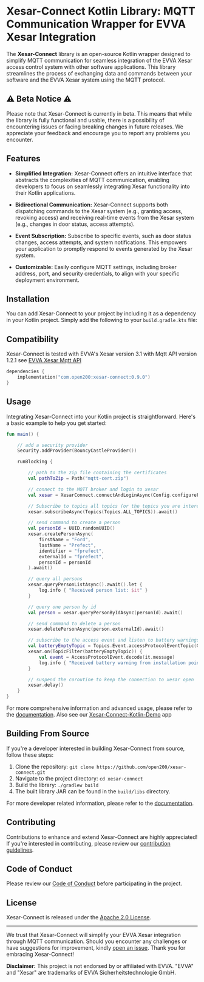# Xesar-Connect Kotlin Library: MQTT Communication Wrapper for EVVA Xesar Integration

The **Xesar-Connect** library is an open-source Kotlin wrapper designed to simplify MQTT communication for seamless integration of the EVVA Xesar access control system with other software applications. This library streamlines the process of exchanging data and commands between your software and the EVVA Xesar system using the MQTT protocol.

## ⚠️ Beta Notice ⚠️

Please note that Xesar-Connect is currently in beta. This means that while the library is fully functional and usable, there is a possibility of encountering issues or facing breaking changes in future releases. We appreciate your feedback and encourage you to report any problems you encounter.


## Features

- **Simplified Integration:** Xesar-Connect offers an intuitive interface that abstracts the complexities of MQTT communication, enabling developers to focus on seamlessly integrating Xesar functionality into their Kotlin applications.

- **Bidirectional Communication:** Xesar-Connect supports both dispatching commands to the Xesar system (e.g., granting access, revoking access) and receiving real-time events from the Xesar system (e.g., changes in door status, access attempts).

- **Event Subscription:** Subscribe to specific events, such as door status changes, access attempts, and system notifications. This empowers your application to promptly respond to events generated by the Xesar system.

- **Customizable:** Easily configure MQTT settings, including broker address, port, and security credentials, to align with your specific deployment environment.

## Installation

You can add Xesar-Connect to your project by including it as a dependency in your Kotlin project. Simply add the following to your `build.gradle.kts` file:


## Compatibility

Xesar-Connect is tested with EVVA's Xesar version 3.1 with Mqtt API version 1.2.1 see [EVVA Xesar Mqtt API](https://integrations.api.xesar.evva.com/)


```kotlin
dependencies {
    implementation("com.open200:xesar-connect:0.9.0")
}
```

## Usage

Integrating Xesar-Connect into your Kotlin project is straightforward. Here's a basic example to help you get started:

```kotlin
fun main() {

    // add a security provider
    Security.addProvider(BouncyCastleProvider())

    runBlocking {

        // path to the zip file containing the certificates
        val pathToZip = Path("mqtt-cert.zip")

        // connect to the MQTT broker and login to xesar
        val xesar = XesarConnect.connectAndLoginAsync(Config.configureFromZip(pathToZip)).await()

        // Subscribe to topics all topics (or the topics you are interested in)
        xesar.subscribeAsync(Topics(Topics.ALL_TOPICS)).await()

        // send command to create a person
        val personId = UUID.randomUUID()
        xesar.createPersonAsync(
            firstName = "Ford",
            lastName = "Prefect",
            identifier = "fprefect",
            externalId = "fprefect",
            personId = personId
        ).await()

        // query all persons
        xesar.queryPersonListAsync().await().let {
            log.info { "Received person list: $it" }
        }

        // query one person by id
        val person = xesar.queryPersonByIdAsync(personId).await()

        // send command to delete a person
        xesar.deletePersonAsync(person.externalId).await()

        // subscribe to the access event and listen to battery warnings. You can use the provided enums for the events from the library
        val batteryEmptyTopic = Topics.Event.accessProtocolEventTopic(GroupOfEvent.EvvaComponent, EventType.BATTERY_EMPTY)
        xesar.on(TopicFilter(batteryEmptyTopic)) {
            val event = AccessProtocolEvent.decode(it.message)
            log.info { "Received battery warning from installation point identifier: ${event.installationPointIdentifier}" }
        }

        // suspend the coroutine to keep the connection to xesar open
        xesar.delay()
    }
}
```

For more comprehensive information and advanced usage, please refer to the [documentation](https://github.com/open200/xesar-connect/blob/main/docs/usage.md).
Also see our [Xesar-Connect-Kotlin-Demo](https://github.com/open200/xesar-connect-kotlin-demo) app 

## Building From Source

If you're a developer interested in building Xesar-Connect from source, follow these steps:

1. Clone the repository: `git clone https://github.com/open200/xesar-connect.git`
2. Navigate to the project directory: `cd xesar-connect`
3. Build the library: `./gradlew build`
4. The built library JAR can be found in the `build/libs` directory.

For more developer related information, please refer to the [documentation](https://github.com/open200/xesar-connect/blob/main/docs/development.md).

## Contributing

Contributions to enhance and extend Xesar-Connect are highly appreciated! If you're interested in contributing, please review our [contribution guidelines](https://github.com/open200/xesar-connect/blob/main/CONTRIBUTING.md).

## Code of Conduct

Please review our [Code of Conduct](https://github.com/open200/xesar-connect/blob/main/CODE_OF_CONDUCT.md) before participating in the project.

## License

Xesar-Connect is released under the [Apache 2.0 License](https://github.com/open200/xesar-connect/blob/main/LICENSE).

---

We trust that Xesar-Connect will simplify your EVVA Xesar integration through MQTT communication. Should you encounter any challenges or have suggestions for improvement, kindly [open an issue](https://github.com/open200/xesar-connect/issues). Thank you for embracing Xesar-Connect!

**Disclaimer:** This project is not endorsed by or affiliated with EVVA. "EVVA" and "Xesar" are trademarks of EVVA Sicherheitstechnologie GmbH.
